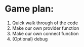 # Game plan:
1. Quick walk through of the code
2. Make our own provider function
3. Make our own connect function
4. (Optional) debug
